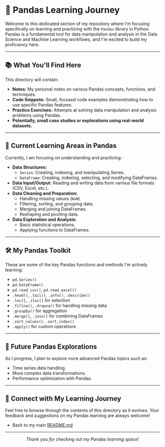 # 🐼 Pandas Learning Journey

Welcome to this dedicated section of my repository where I'm focusing specifically on learning and practicing with the `Pandas` library in Python. Pandas is a fundamental tool for data manipulation and analysis in the Data Science and Machine Learning workflows, and I'm excited to build my proficiency here.

---

## 📚 What You'll Find Here

This directory will contain:

* **Notes:** My personal notes on various Pandas concepts, functions, and techniques.
* **Code Snippets:** Small, focused code examples demonstrating how to use specific Pandas features.
* **Practice Exercises:** Attempts at solving data manipulation and analysis problems using Pandas.
* **Potentially, small case studies or explorations using real-world datasets.**

---

## 🎯 Current Learning Areas in Pandas

Currently, I am focusing on understanding and practicing:

* **Data Structures:**
    * `Series`: Creating, indexing, and manipulating Series.
    * `DataFrame`: Creating, indexing, selecting, and modifying DataFrames.
* **Data Input/Output:** Reading and writing data from various file formats (CSV, Excel, etc.).
* **Data Cleaning and Preparation:**
    * Handling missing values (`NaN`).
    * Filtering, sorting, and grouping data.
    * Merging and joining DataFrames.
    * Reshaping and pivoting data.
* **Data Exploration and Analysis:**
    * Basic statistical operations.
    * Applying functions to DataFrames.

---

## 🛠️ My Pandas Toolkit

These are some of the key Pandas functions and methods I'm actively learning:

* `pd.Series()`
* `pd.DataFrame()`
* `pd.read_csv()`, `pd.read_excel()`
* `.head()`, `.tail()`, `.info()`, `.describe()`
* `.loc[]`, `.iloc[]` for selection
* `.fillna()`, `.dropna()` for handling missing data
* `.groupby()` for aggregation
* `.merge()`, `.join()` for combining DataFrames
* `.sort_values()`, `.sort_index()`
* `.apply()` for custom operations

---

## 🚀 Future Pandas Explorations

As I progress, I plan to explore more advanced Pandas topics such as:

* Time series data handling.
* More complex data transformations.
* Performance optimization with Pandas.

---

## 🔗 Connect with My Learning Journey

Feel free to browse through the contents of this directory as it evolves. Your feedback and suggestions on my Pandas learning are always welcome!

* Back to my main [README.md](../README.md)

---

<p align="center">
    <em>Thank you for checking out my Pandas learning space!</em>
</p>
